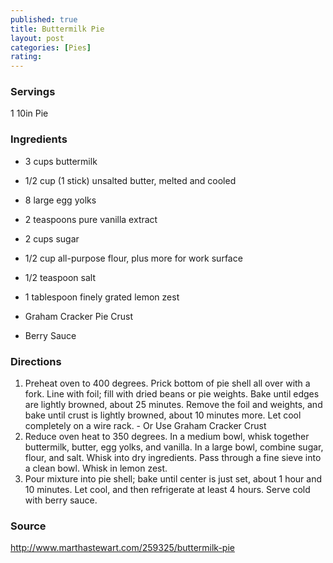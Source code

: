 ```yaml
---
published: true
title: Buttermilk Pie
layout: post
categories: [Pies]
rating: 
---
```

### Servings
1 10in Pie

### Ingredients
- 3 cups buttermilk
- 1/2 cup (1 stick) unsalted butter, melted and cooled
- 8 large egg yolks
- 2 teaspoons pure vanilla extract
- 2 cups sugar
- 1/2 cup all-purpose flour, plus more for work surface
- 1/2 teaspoon salt
- 1 tablespoon finely grated lemon zest

- Graham Cracker Pie Crust
- Berry Sauce

### Directions
1. Preheat oven to 400 degrees. Prick bottom of pie shell all over with a fork. Line with foil; fill with dried beans or pie weights. Bake until edges are lightly browned, about 25 minutes. Remove the foil and weights, and bake until crust is lightly browned, about 10 minutes more. Let cool completely on a wire rack. - Or Use Graham Cracker Crust
2. Reduce oven heat to 350 degrees. In a medium bowl, whisk together buttermilk, butter, egg yolks, and vanilla. In a large bowl, combine sugar, flour, and salt. Whisk into dry ingredients. Pass through a fine sieve into a clean bowl. Whisk in lemon zest.
3. Pour mixture into pie shell; bake until center is just set, about 1 hour and 10 minutes. Let cool, and then refrigerate at least 4 hours. Serve cold with berry sauce.

### Source
<a href="http://www.marthastewart.com/259325/buttermilk-pie" target="new">http://www.marthastewart.com/259325/buttermilk-pie</a>
